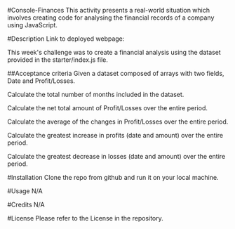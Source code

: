 #Console-Finances
This activity presents a real-world situation which involves creating code for analysing the financial records of a company using JavaScript.

#Description
Link to deployed webpage:

This week's challenge was to create a financial analysis using the dataset provided in the starter/index.js file.

##Acceptance criteria
Given a dataset composed of arrays with two fields, Date and Profit/Losses.

Calculate the total number of months included in the dataset.

Calculate the net total amount of Profit/Losses over the entire period.

Calculate the average of the changes in Profit/Losses over the entire period.

Calculate the greatest increase in profits (date and amount) over the entire period.

Calculate the greatest decrease in losses (date and amount) over the entire period.

#Installation
Clone the repo from github and run it on your local machine.

#Usage
N/A

#Credits
N/A

#License
Please refer to the License in the repository.
